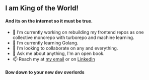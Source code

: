 ## I am King of the World!
#### And its on the internet so it must be true.

- 🔭 I’m currently working on rebuilding my frontend repos as one collective monorepo with turborepo and machine learning.
- 🌱 I’m currently learning Golang.
- 👯 I’m looking to collaborate on any and everything.
- 💬 Ask me about anything, I'm an open book.
- 📫 Reach my at [my email](ellishogan95@gmail.com) or on [LinkedIn](https://www.linkedin.com/in/ellis-hogan-99a646161/)

#### Bow down to your new dev overlords
